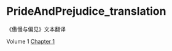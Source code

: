 # PrideAndPrejudice_translation
《傲慢与偏见》文本翻译

Volume 1
  [Chapter 1](https://github.com/sinntalker/PrideAndPrejudice_translation/blob/master/Volume1_chapter1)
